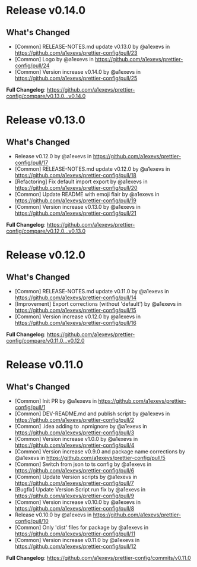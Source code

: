 # Release v0.14.0
## What's Changed
* [Common] RELEASE-NOTES.md update v0.13.0 by @a1exevs in https://github.com/a1exevs/prettier-config/pull/23
* [Common] Logo by @a1exevs in https://github.com/a1exevs/prettier-config/pull/24
* [Common] Version increase v0.14.0 by @a1exevs in https://github.com/a1exevs/prettier-config/pull/25

**Full Changelog**: https://github.com/a1exevs/prettier-config/compare/v0.13.0...v0.14.0

# Release v0.13.0
## What's Changed
* Release v0.12.0 by @a1exevs in https://github.com/a1exevs/prettier-config/pull/17
* [Common] RELEASE-NOTES.md update v0.12.0 by @a1exevs in https://github.com/a1exevs/prettier-config/pull/18
* [Refactoring] Fix default import export by @a1exevs in https://github.com/a1exevs/prettier-config/pull/20
* [Common] Update README with emoji flair by @a1exevs in https://github.com/a1exevs/prettier-config/pull/19
* [Common] Version increase v0.13.0 by @a1exevs in https://github.com/a1exevs/prettier-config/pull/21


**Full Changelog**: https://github.com/a1exevs/prettier-config/compare/v0.12.0...v0.13.0

# Release v0.12.0
## What's Changed
* [Common] RELEASE-NOTES.md update v0.11.0 by @a1exevs in https://github.com/a1exevs/prettier-config/pull/14
* [Improvement] Export corrections (without 'default') by @a1exevs in https://github.com/a1exevs/prettier-config/pull/15
* [Common] Version increase v0.12.0 by @a1exevs in https://github.com/a1exevs/prettier-config/pull/16

**Full Changelog**: https://github.com/a1exevs/prettier-config/compare/v0.11.0...v0.12.0

# Release v0.11.0
## What's Changed
* [Common] Init PR by @a1exevs in https://github.com/a1exevs/prettier-config/pull/1
* [Common] DEV-README.md and publish script by @a1exevs in https://github.com/a1exevs/prettier-config/pull/2
* [Common] .idea adding to .npmignore by @a1exevs in https://github.com/a1exevs/prettier-config/pull/3
* [Common] Version increase v1.0.0 by @a1exevs in https://github.com/a1exevs/prettier-config/pull/4
* [Common] Version increase v0.9.0 and package name corrections by @a1exevs in https://github.com/a1exevs/prettier-config/pull/5
* [Common] Switch from json to ts config by @a1exevs in https://github.com/a1exevs/prettier-config/pull/6
* [Common] Update Version scripts by @a1exevs in https://github.com/a1exevs/prettier-config/pull/7
* [Bugfix] Update Version Script run fix by @a1exevs in https://github.com/a1exevs/prettier-config/pull/9
* [Common] Version increase v0.10.0 by @a1exevs in https://github.com/a1exevs/prettier-config/pull/8
* Release v0.10.0 by @a1exevs in https://github.com/a1exevs/prettier-config/pull/10
* [Common] Only 'dist' files for  package by @a1exevs in https://github.com/a1exevs/prettier-config/pull/11
* [Common] Version increase v0.11.0 by @a1exevs in https://github.com/a1exevs/prettier-config/pull/12

**Full Changelog**: https://github.com/a1exevs/prettier-config/commits/v0.11.0

